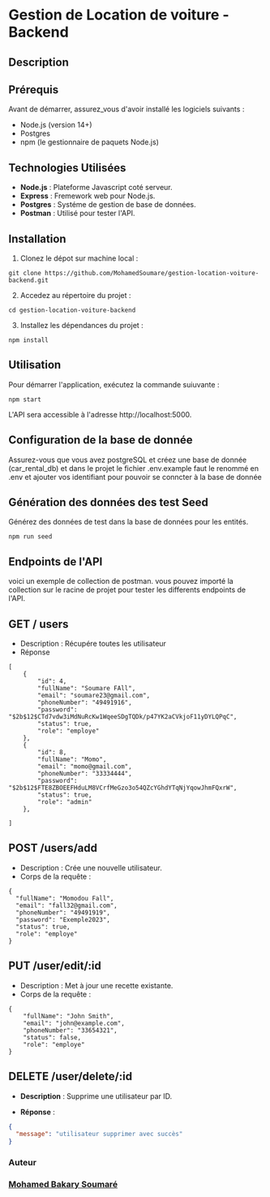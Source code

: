# Gestion de Location de voiture - Backend

## Description

## Prérequis

Avant de démarrer, assurez_vous d'avoir installé les logiciels suivants :

- Node.js (version 14+)
- Postgres
- npm (le gestionnaire de paquets Node.js)

## Technologies Utilisées

- **Node.js** : Plateforme Javascript coté serveur.
- **Express** : Fremework web pour Node.js.
- **Postgres** : Systéme de gestion de base de données.
- **Postman** : Utilisé pour tester l'API.

## Installation

1. Clonez le dépot sur machine local :

```
git clone https://github.com/MohamedSoumare/gestion-location-voiture-backend.git

```

2. Accedez au répertoire du projet :

```
cd gestion-location-voiture-backend
```

3. Installez les dépendances du projet :

```
npm install
```

## Utilisation

Pour démarrer l'application, exécutez la commande suiuvante :

```
npm start
```

L'API sera accessible à l'adresse http://localhost:5000.

## Configuration de la base de donnée

Assurez-vous que vous avez postgreSQL et créez une base de donnée (car_rental_db) et
dans le projet le fichier .env.example faut le renommé en .env et ajouter vos identifiant pour pouvoir se conncter à la base de donnée

## Génération des données des test Seed

Générez des données de test dans la base de données pour les entités.

```
npm run seed
```

## Endpoints de l'API

voici un exemple de collection de postman. vous pouvez importé la collection sur le racine de projet pour tester les differents endpoints de l'API.

## GET / users

- Description : Récupére toutes les utilisateur
- Réponse

```
[
    {
        "id": 4,
        "fullName": "Soumare FAll",
        "email": "soumare23@gmail.com",
        "phoneNumber": "49491916",
        "password": "$2b$12$CTd7vdw3iMdNuRcKw1WqeeSDgTQDk/p47YK2aCVkjoF11yDYLQPqC",
        "status": true,
        "role": "employe"
    },
    {
        "id": 8,
        "fullName": "Momo",
        "email": "momo@gmail.com",
        "phoneNumber": "33334444",
        "password": "$2b$12$FTE8ZBOEEFHduLM8VCrfMeGzo3o54QZcYGhdYTqNjYqowJhmFQxrW",
        "status": true,
        "role": "admin"
    },

]
```

## POST /users/add

- Description : Crée une nouvelle utilisateur.
- Corps de la requête :

```
{
  "fullName": "Momodou Fall",
  "email": "fall32@gmail.com",
  "phoneNumber": "49491919",
  "password": "Exemple2023",
  "status": true,
  "role": "employe"
}
```

## PUT /user/edit/:id

- Description : Met à jour une recette existante.
- Corps de la requête :

```
{
    "fullName": "John Smith",
    "email": "john@example.com",
    "phoneNumber": "33654321",
    "status": false,
    "role": "employe"
}

```

## DELETE /user/delete/:id

- **Description** : Supprime une utilisateur par ID.

- **Réponse** :

```json
{
  "message": "utilisateur supprimer avec succès"
}
```

### Auteur

### [Mohamed Bakary Soumaré](https://github.com/MohamedSoumare/)
